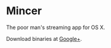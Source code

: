 Mincer
======

The poor man's streaming app for OS X.

Download binaries at <a href="https://plus.google.com/106302080469674598966" rel="publisher">Google+</a>.
